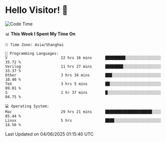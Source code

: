 # Hello Visitor! 👋

<!--START_SECTION:waka-->
![Code Time](http://img.shields.io/badge/Code%20Time-142%20hrs%2059%20mins-blue)

📊 **This Week I Spent My Time On** 

```text
🕑︎ Time Zone: Asia/Shanghai

💬 Programming Languages: 
V                        12 hrs 16 mins      █████████░░░░░░░░░░░░░░░░   35.72 % 
Verilog                  11 hrs 27 mins      ████████░░░░░░░░░░░░░░░░░   33.37 % 
Other                    3 hrs 34 mins       ███░░░░░░░░░░░░░░░░░░░░░░   10.40 % 
TeX                      3 hrs 5 mins        ██░░░░░░░░░░░░░░░░░░░░░░░   09.01 % 
S                        1 hr 37 mins        █░░░░░░░░░░░░░░░░░░░░░░░░   04.75 % 

💻 Operating System: 
Mac                      29 hrs 21 mins      █████████████████████░░░░   85.44 % 
Linux                    5 hrs               ████░░░░░░░░░░░░░░░░░░░░░   14.56 % 
```


 Last Updated on 04/06/2025 01:15:40 UTC
<!--END_SECTION:waka-->
